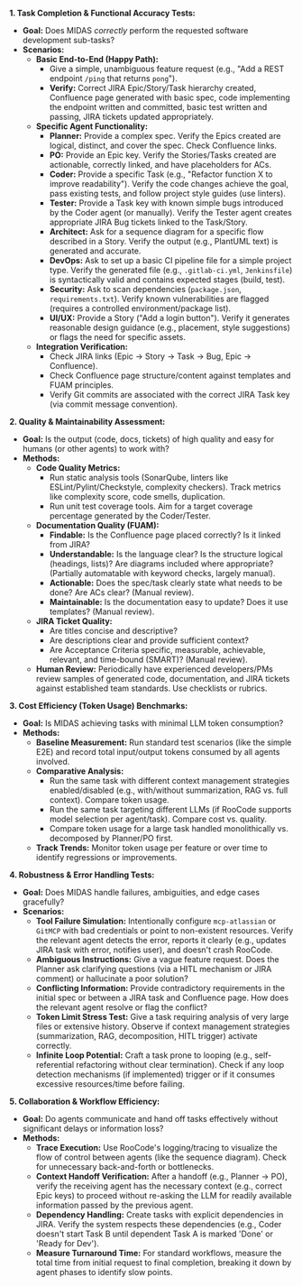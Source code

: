 
**1. Task Completion & Functional Accuracy Tests:**

*   **Goal:** Does MIDAS *correctly* perform the requested software development sub-tasks?
*   **Scenarios:**
    *   **Basic End-to-End (Happy Path):**
        *   Give a simple, unambiguous feature request (e.g., "Add a REST endpoint `/ping` that returns `pong`").
        *   **Verify:** Correct JIRA Epic/Story/Task hierarchy created, Confluence page generated with basic spec, code implementing the endpoint written and committed, basic test written and passing, JIRA tickets updated appropriately.
    *   **Specific Agent Functionality:**
        *   **Planner:** Provide a complex spec. Verify the Epics created are logical, distinct, and cover the spec. Check Confluence links.
        *   **PO:** Provide an Epic key. Verify the Stories/Tasks created are actionable, correctly linked, and have placeholders for ACs.
        *   **Coder:** Provide a specific Task (e.g., "Refactor function X to improve readability"). Verify the code changes achieve the goal, pass existing tests, and follow project style guides (use linters).
        *   **Tester:** Provide a Task key with known simple bugs introduced by the Coder agent (or manually). Verify the Tester agent creates appropriate JIRA Bug tickets linked to the Task/Story.
        *   **Architect:** Ask for a sequence diagram for a specific flow described in a Story. Verify the output (e.g., PlantUML text) is generated and accurate.
        *   **DevOps:** Ask to set up a basic CI pipeline file for a simple project type. Verify the generated file (e.g., `.gitlab-ci.yml`, `Jenkinsfile`) is syntactically valid and contains expected stages (build, test).
        *   **Security:** Ask to scan dependencies (`package.json`, `requirements.txt`). Verify known vulnerabilities are flagged (requires a controlled environment/package list).
        *   **UI/UX:** Provide a Story ("Add a login button"). Verify it generates reasonable design guidance (e.g., placement, style suggestions) or flags the need for specific assets.
    *   **Integration Verification:**
        *   Check JIRA links (Epic -> Story -> Task -> Bug, Epic -> Confluence).
        *   Check Confluence page structure/content against templates and FUAM principles.
        *   Verify Git commits are associated with the correct JIRA Task key (via commit message convention).

**2. Quality & Maintainability Assessment:**

*   **Goal:** Is the output (code, docs, tickets) of high quality and easy for humans (or other agents) to work with?
*   **Methods:**
    *   **Code Quality Metrics:**
        *   Run static analysis tools (SonarQube, linters like ESLint/Pylint/Checkstyle, complexity checkers). Track metrics like complexity score, code smells, duplication.
        *   Run unit test coverage tools. Aim for a target coverage percentage generated by the Coder/Tester.
    *   **Documentation Quality (FUAM):**
        *   **Findable:** Is the Confluence page placed correctly? Is it linked from JIRA?
        *   **Understandable:** Is the language clear? Is the structure logical (headings, lists)? Are diagrams included where appropriate? (Partially automatable with keyword checks, largely manual).
        *   **Actionable:** Does the spec/task clearly state what needs to be done? Are ACs clear? (Manual review).
        *   **Maintainable:** Is the documentation easy to update? Does it use templates? (Manual review).
    *   **JIRA Ticket Quality:**
        *   Are titles concise and descriptive?
        *   Are descriptions clear and provide sufficient context?
        *   Are Acceptance Criteria specific, measurable, achievable, relevant, and time-bound (SMART)? (Manual review).
    *   **Human Review:** Periodically have experienced developers/PMs review samples of generated code, documentation, and JIRA tickets against established team standards. Use checklists or rubrics.

**3. Cost Efficiency (Token Usage) Benchmarks:**

*   **Goal:** Is MIDAS achieving tasks with minimal LLM token consumption?
*   **Methods:**
    *   **Baseline Measurement:** Run standard test scenarios (like the simple E2E) and record total input/output tokens consumed by all agents involved.
    *   **Comparative Analysis:**
        *   Run the same task with different context management strategies enabled/disabled (e.g., with/without summarization, RAG vs. full context). Compare token usage.
        *   Run the same task targeting different LLMs (if RooCode supports model selection per agent/task). Compare cost vs. quality.
        *   Compare token usage for a large task handled monolithically vs. decomposed by Planner/PO first.
    *   **Track Trends:** Monitor token usage per feature or over time to identify regressions or improvements.

**4. Robustness & Error Handling Tests:**

*   **Goal:** Does MIDAS handle failures, ambiguities, and edge cases gracefully?
*   **Scenarios:**
    *   **Tool Failure Simulation:** Intentionally configure `mcp-atlassian` or `GitMCP` with bad credentials or point to non-existent resources. Verify the relevant agent detects the error, reports it clearly (e.g., updates JIRA task with error, notifies user), and doesn't crash RooCode.
    *   **Ambiguous Instructions:** Give a vague feature request. Does the Planner ask clarifying questions (via a HITL mechanism or JIRA comment) or hallucinate a poor solution?
    *   **Conflicting Information:** Provide contradictory requirements in the initial spec or between a JIRA task and Confluence page. How does the relevant agent resolve or flag the conflict?
    *   **Token Limit Stress Test:** Give a task requiring analysis of very large files or extensive history. Observe if context management strategies (summarization, RAG, decomposition, HITL trigger) activate correctly.
    *   **Infinite Loop Potential:** Craft a task prone to looping (e.g., self-referential refactoring without clear termination). Check if any loop detection mechanisms (if implemented) trigger or if it consumes excessive resources/time before failing.

**5. Collaboration & Workflow Efficiency:**

*   **Goal:** Do agents communicate and hand off tasks effectively without significant delays or information loss?
*   **Methods:**
    *   **Trace Execution:** Use RooCode's logging/tracing to visualize the flow of control between agents (like the sequence diagram). Check for unnecessary back-and-forth or bottlenecks.
    *   **Context Handoff Verification:** After a handoff (e.g., Planner -> PO), verify the receiving agent has the necessary context (e.g., correct Epic keys) to proceed without re-asking the LLM for readily available information passed by the previous agent.
    *   **Dependency Handling:** Create tasks with explicit dependencies in JIRA. Verify the system respects these dependencies (e.g., Coder doesn't start Task B until dependent Task A is marked 'Done' or 'Ready for Dev').
    *   **Measure Turnaround Time:** For standard workflows, measure the total time from initial request to final completion, breaking it down by agent phases to identify slow points.
